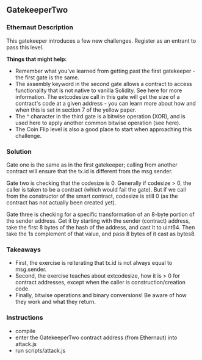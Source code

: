 ## GatekeeperTwo

### Ethernaut Description
This gatekeeper introduces a few new challenges. Register as an entrant to pass this level.

**Things that might help:**
- Remember what you've learned from getting past the first gatekeeper - the first gate is the same.
- The assembly keyword in the second gate allows a contract to access functionality that is not native to vanilla Solidity. See here for more information. The extcodesize call in this gate will get the size of a contract's code at a given address - you can learn more about how and when this is set in section 7 of the yellow paper.
- The ^ character in the third gate is a bitwise operation (XOR), and is used here to apply another common bitwise operation (see here). 
- The Coin Flip level is also a good place to start when approaching this challenge.

### Solution 
Gate one is the same as in the first gatekeeper; calling from another contract will ensure that the tx.id is different from the msg.sender.

Gate two is checking that the codesize is 0. Generally if codesize > 0, the caller is taken to be a contract (which would fail the gate). But if we call from the constructor of the smart contract, codesize is still 0 (as the contract has not actually been created yet). 

Gate three is checking for a specific transformation of an 8-byte portion of the sender address. Get it by starting with the sender (contract) address, take the first 8 bytes of the hash of the address, and cast it to uint64. Then take the 1s complement of that value, and pass 8 bytes of it cast as bytes8. 

### Takeaways
- First, the exercise is reiterating that tx.id is not always equal to msg.sender. 
- Second, the exercise teaches about extcodesize, how it is > 0 for contract addresses, except when the caller is construction/creation code. 
-  Finally, bitwise operations and binary conversions! Be aware of how they work and what they return. 

### Instructions
- compile 
- enter the GatekeeperTwo contract address (from Ethernaut) into attack.js
- run scripts/attack.js
